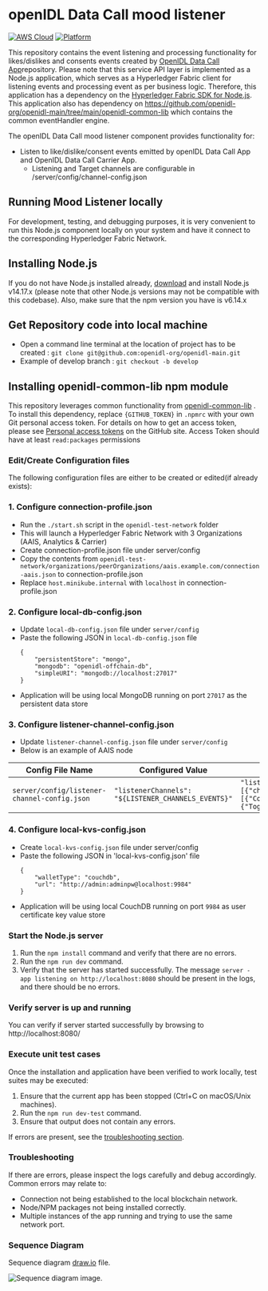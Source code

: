 # openIDL Data Call mood listener


[![AWS Cloud](https://img.shields.io/badge/Amazon_AWS-232F3E?style=for-the-badge&logo=amazon-aws&logoColor=white)](https://aws.amazon.com/)
[![Platform](https://img.shields.io/badge/Node.js-339933?style=for-the-badge&logo=nodedotjs&logoColor=white)](https://nodejs.org)

This repository contains the event listening and processing functionality for likes/dislikes and consents events created by [OpenIDL Data Call App](https://github.com/openidl-org/openidl-main/tree/main/openidl-data-call-app)repository. Please note that this service API layer is implemented as a Node.js application, which serves as a Hyperledger Fabric client for listening events and processing event as per business logic. Therefore, this application has a dependency on the [Hyperledger Fabric SDK for Node.js](https://fabric-sdk-node.github.io/). This application also has dependency on https://github.com/openidl-org/openidl-main/tree/main/openidl-common-lib which contains the common eventHandler engine.

The openIDL Data Call mood listener component provides functionality for:
* Listen to like/dislike/consent events emitted by openIDL Data Call App and OpenIDL Data Call Carrier App.
   * Listening and Target channels are configurable in /server/config/channel-config.json

## Running Mood Listener locally

For development, testing, and debugging purposes, it is very convenient to run this Node.js component locally on your system and have it connect to the corresponding Hyperledger Fabric Network.

## Installing Node.js
If you do not have Node.js installed already, [download](https://nodejs.org/en/download/releases/) and install Node.js v14.17.x (please note that other Node.js versions may not be compatible with this codebase). Also, make sure that the npm version you have is v6.14.x

## Get Repository code into local machine

* Open a command line terminal at the location of project has to be created : `git clone git@github.com:openidl-org/openidl-main.git `
* Example of develop branch : `git checkout -b develop`

## Installing openidl-common-lib npm module 
This repository leverages common functionality from [openidl-common-lib](https://github.com/openidl-org/openidl-main/tree/main/openidl-common-lib) . To install this dependency, replace `{GITHUB_TOKEN}` in `.npmrc` with your own Git personal access token. For details on how to get an access token, please see [Personal access tokens](https://docs.github.com/en/github/authenticating-to-github/keeping-your-account-and-data-secure/creating-a-personal-access-token) on the GitHub site. Access Token should have at least `read:packages` permissions

### Edit/Create Configuration files

The following configuration files are either to be created or edited(if already exists):

### 1. Configure connection-profile.json

* Run the `./start.sh` script in the `openidl-test-network` folder
* This will launch a Hyperledger Fabric Network with 3 Organizations (AAIS, Analytics & Carrier)
* Create connection-profile.json file under server/config
* Copy the contents from `openidl-test-network/organizations/peerOrganizations/aais.example.com/connection-aais.json` to connection-profile.json
* Replace `host.minikube.internal` with `localhost` in connection-profile.json

### 2. Configure local-db-config.json

* Update `local-db-config.json` file under `server/config`
* Paste the following JSON in `local-db-config.json` file
    ``` 
    {
        "persistentStore": "mongo",
        "mongodb": "openidl-offchain-db",
        "simpleURI": "mongodb://localhost:27017"
    }
    ```
* Application will be using local MongoDB running on port `27017` as the persistent data store

### 3. Configure listener-channel-config.json

* Update `listener-channel-config.json` file under `server/config`
* Below is an example of AAIS node

|   Config File Name      | Configured Value  |  Local Run Value|
|  --------------------- | ----------------- | --------------- |
|   `server/config/listener-channel-config.json` | `"listenerChannels": "${LISTENER_CHANNELS_EVENTS}"` | `"listenerChannels": [{"channelName":"anlytcs-aais","events":[{"ConsentedEvent":"ConsentedEvent"},{"ToggleLikeEvent":"ToggleLikeEvent"}]}]` |


### 4. Configure local-kvs-config.json

* Create `local-kvs-config.json` file under server/config
* Paste the following JSON in 'local-kvs-config.json' file
    ``` 
    {
        "walletType": "couchdb",
        "url": "http://admin:adminpw@localhost:9984"
    }
    ```
* Application will be using local CouchDB running on port `9984` as user certificate key value store

### Start the Node.js server
1. Run the `npm install` command and verify that there are no errors.
2. Run the `npm run dev` command.
3. Verify that the server has started successfully. The message `server - app listening on http://localhost:8080` should be present in the logs, and there should be no errors.

### Verify server is up and running
You can verify if server started successfully by browsing to http://localhost:8080/ 

### Execute unit test cases
Once the installation and application have been verified to work locally, test suites may be executed:

1. Ensure that the current app has been stopped (Ctrl+C on macOS/Unix machines).
2. Run the `npm run dev-test` command.
3. Ensure that output does not contain any errors.

If errors are present, see the [troubleshooting section](#troubleshooting).

### Troubleshooting
If there are errors, please inspect the logs carefully and debug accordingly. Common errors may relate to:

* Connection not being established to the local blockchain network.
* Node/NPM packages not being installed correctly.
* Multiple instances of the app running and trying to use the same network port.
### Sequence Diagram 

Sequence diagram [draw.io](https://github.com/openidl-org/openidl-main/tree/main/openidl-data-call-mood-listener/docs/data-call-mood-listener.drawio) file.

![Sequence diagram  image.](./docs/data-call-mood-listener.jpg)
